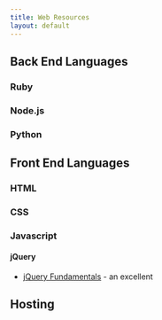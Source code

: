 ```yaml
---
title: Web Resources
layout: default
---
```


## Back End Languages

### Ruby

### Node.js

### Python

## Front End Languages

### HTML

### CSS

### Javascript

#### jQuery

- [jQuery Fundamentals](http://jqfundamentals.com/) - an excellent 

## Hosting
